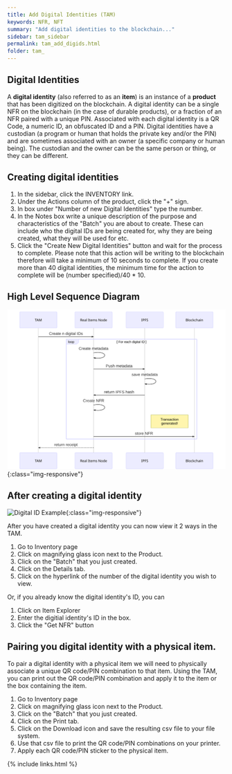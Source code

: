 ```yaml
---
title: Add Digital Identities (TAM)
keywords: NFR, NFT
summary: "Add digital identities to the blockchain..."
sidebar: tam_sidebar
permalink: tam_add_digids.html
folder: tam_
---
```


## Digital Identities 

A **digital identity** (also referred to as an **item**) is an instance of a **product** that has been digitized on the blockchain.  A digital identity can be a single NFR on the blockchain (in the case of durable products), or a fraction of an NFR paired with a unique PIN.  Associated with each digital identity is a QR Code, a numeric ID, an obfuscated ID and a PIN.  Digital identities have a custodian (a program or human that holds the private key and/or the PIN) and are sometimes associated with an owner (a specific company or human being).  The custodian and the owner can be the same person or thing, or they can be different.


## Creating digital identities 

1. In the sidebar, click the INVENTORY link.
2. Under the Actions column of the product, click the "+" sign.
3. In box under "Number of new Digital Identities" type the number.
4. In the Notes box write a unique description of the purpose and characteristics of the "Batch" you are about to create.  These can include who the digital IDs are being created for, why they are being created, what they will be used for etc.
5. Click the "Create New Digital Identities" button and wait for the process to complete.  Please note that this action will be writing to the blockchain therefore will take a minimum of 10 seconds to complete.  If you create more than 40 digital identities, the minimum time for the action to complete will be (number specified)/40 * 10.

## High Level Sequence Diagram
![Create Digital IDs](create_digids.svg){:class="img-responsive"}

## After creating a digital identity

![Digital ID Example](digital_id_example.png){:class="img-responsive"}

After you have created a digital identity you can now view it 2 ways in the TAM.
1. Go to Inventory page
2. Click on magnifying glass icon next to the Product.
3. Click on the "Batch" that you just created.
4. Click on the Details tab.
5. Click on the hyperlink of the number of the digital identity you wish to view.

Or, if you already know the digital identity's ID, you can
1. Click on Item Explorer
2. Enter the digitial identity's ID in the box.
3. Click the "Get NFR" button

## Pairing you digital identity with a physical item.

To pair a digital identity with a physical item we will need to physically associate a unique QR code/PIN combination to that item.  Using the TAM, you can print out the QR code/PIN combination and apply it to the item or the box containing the item.

1. Go to Inventory page
2. Click on magnifying glass icon next to the Product.
3. Click on the "Batch" that you just created.
4. Click on the Print tab.
5. Click on the Download icon and save the resulting csv file to your file system.
6. Use that csv file to print the QR code/PIN combinations on your printer.
7. Apply each QR code/PIN sticker to the physical item.

{% include links.html %}
